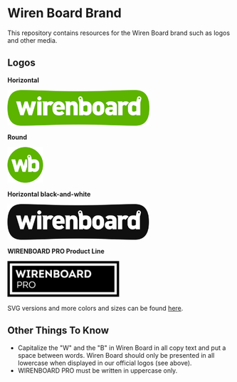 # Wiren Board Brand

This repository contains resources for the Wiren Board brand such as logos and other media.

## Logos

**Horizontal**

<img src="/logos/logo-horizontal.png" alt="Wiren Board Logo Horizontal" height="80" />

**Round**

<img src="/logos/logo-round.png" alt="Wiren Board Logo Round" height="80" />

**Horizontal black-and-white**

<img src="/logos/logo-horizontal-bw.png" alt="Wiren Board Logo Horizontal black-and-white" height="80" />

**WIRENBOARD PRO Product Line**

<img src="/logos/WIRENBOARD-PRO-logo-filled.png" alt="WIRENBOARD PRO Logo filled" height="80" />

SVG versions and more colors and sizes can be found [here](/logos).

## Other Things To Know

- Capitalize the "W" and the "B" in Wiren Board in all copy text and put a space between words. Wiren Board should only be presented in all lowercase when displayed in our official logos (see above).
- WIRENBOARD PRO must be written in uppercase only.
